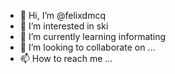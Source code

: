 - 👋 Hi, I’m @felixdmcq
- 👀 I’m interested in ski
- 🌱 I’m currently learning informating 
- 💞️ I’m looking to collaborate on ...
- 📫 How to reach me ...

<!---
felixdmcq/felixdmcq is a ✨ special ✨ repository because its `README.md` (this file) appears on your GitHub profile.
You can click the Preview link to take a look at your changes.
--->
